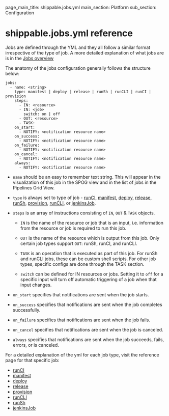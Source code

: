 page_main_title: shippable.jobs.yml
main_section: Platform
sub_section: Configuration

# shippable.jobs.yml reference

Jobs are defined through the YML and they all follow a similar format irrespective of the type of job. A more detailed explanation of what jobs are is in the [Jobs overview](/platform/jobs-overview/)

The anatomy of the jobs configuration generally follows the structure below:

```
jobs:
  - name: <string>
    type: manifest | deploy | release | runSh | runCLI | runCI | provision
    steps:
      - IN: <resource>
      - IN: <job>
        switch: on | off
      - OUT: <resource>
      - TASK:
    on_start:
      - NOTIFY: <notification resource name>
    on_success:
      - NOTIFY: <notification resource name>
    on_failure:
      - NOTIFY: <notification resource name>
    on_cancel:
      - NOTIFY: <notification resource name>
    always:
      - NOTIFY: <notification resource name>

```

* `name` should be an easy to remember text string. This will appear in the visualization of this job in the SPOG view and in the list of jobs in the Pipelines Grid View.

* `type` is always set to type of job - [runCI](/platform/job-runci), [manifest](/platform/job-manifest/), [deploy](/platform/job-deploy/), [release](/platform/job-release/), [runSh](platform/jobs-runsh/), [provision](/platform/job-provision/), [runCLI](/platform/job-runcLI/), or [jenkinsJob](/platform/job-jenkinsJob/).

* `steps` is an array of instructions consisting of `IN`, `OUT` & `TASK` objects.

	* `IN` is the name of the resource or job that is an input, i.e. information from the resource or job is required to run this job.

	* `OUT` is the name of the resource which is output from this job. Only certain job types support `OUT`: runSh, runCI, and runCLI.

	* `TASK` is an operation that is executed as part of this job. For runSh and runCLI jobs, these can be custom shell scripts. For other job types, specific configs are done through the TASK section.
  * `switch` can be defined for IN resources or jobs. Setting it to `off` for a specific input will turn off automatic triggering of a job when that input changes.

* `on_start` specifies that notifications are sent when the job starts.

* `on_success` specifies that notifications are sent when the job completes successfully.

* `on_failure` specifies that notifications are sent when the job fails.

* `on_cancel` specifies that notifications are sent when the job is canceled.

* `always` specifies that notifications are sent when the job succeeds, fails, errors, or is canceled.

For a detailed explanation of the yml for each job type, visit the reference page for that specific job:

- [runCI](/platform/job-runci)
- [manifest](/platform/job-manifest/)
- [deploy](/platform/job-deploy/)
- [release](/platform/job-release/)
- [provision](/platform/job-provision/)
- [runCLI](/platform/job-runcLI/)
- [runSh](platform/jobs-runsh/)
- [jenkinsJob](/platform/job-jenkinsJob/)
